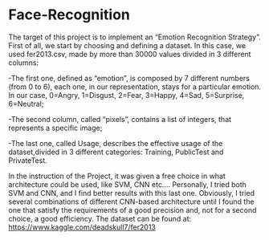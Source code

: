 # Face-Recognition
The target of this project is to implement an “Emotion Recognition Strategy”.
First of all, we start by choosing and defining a dataset. In this case, we used fer2013.csv, made by more than 30000 values divided in 3 different columns:

-The first one, defined as “emotion”, is composed by 7 different numbers (from 0 to 6), each one, in our representation, stays for a particular emotion. In our case, 0=Angry, 1=Disgust, 2=Fear, 3=Happy, 4=Sad,
5=Surprise, 6=Neutral;

-The second column, called “pixels”, contains a list of integers, that represents a specific image;

-The last one, called Usage, describes the effective usage of the dataset,divided in 3 different categories: Training, PublicTest and PrivateTest.

In the instruction of the Project, it was given a free choice in what architecture could be used, like SVM, CNN etc….
Personally, I tried both SVM and CNN, and I find better results with this last one. Obviously, I tried several combinations of different CNN-based architecture until I found the one that satisfy the requirements of a good precision and, not for a second choice, a good efficiency.
The dataset can be found at: https://www.kaggle.com/deadskull7/fer2013
